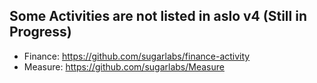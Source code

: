 <!--markdownlint-disable-->
## Some Activities are not listed in aslo v4 (Still in Progress)
- Finance: https://github.com/sugarlabs/finance-activity
- Measure: https://github.com/sugarlabs/Measure